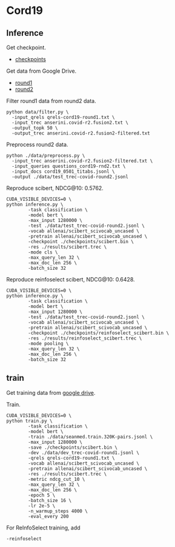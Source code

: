 # Cord19

## Inference
Get checkpoint.
* [checkpoints](https://drive.google.com/drive/folders/1YHCMdSI7clFqPdfrRHA786PIecIxtKqA?usp=sharing)

Get data from Google Drive.
* [round1](https://drive.google.com/open?id=17CEoLecus232pCDwCECaJD4vNfh4OQao)
* [round2](https://drive.google.com/open?id=1O6e8gXFnykkhN2icMCuWlMZkKUv6B3fV)

Filter round1 data from round2 data.
```
python data/filter.py \
  -input_qrels qrels-cord19-round1.txt \
  -input_trec anserini.covid-r2.fusion2.txt \
  -output_topk 50 \
  -output_trec anserini.covid-r2.fusion2-filtered.txt
```

Preprocess round2 data.
```
python ./data/preprocess.py \
  -input_trec anserini.covid-r2.fusion2-filtered.txt \
  -input_queries questions_cord19-rnd2.txt \
  -input_docs cord19_0501_titabs.jsonl \
  -output ./data/test_trec-covid-round2.jsonl
```

Reproduce scibert, NDCG@10: 0.5762.
```
CUDA_VISIBLE_DEVICES=0 \
python inference.py \
        -task classification \
        -model bert \
        -max_input 1280000 \
        -test ./data/test_trec-covid-round2.jsonl \
        -vocab allenai/scibert_scivocab_uncased \
        -pretrain allenai/scibert_scivocab_uncased \
        -checkpoint ./checkpoints/scibert.bin \
        -res ./results/scibert.trec \
        -mode cls \
        -max_query_len 32 \
        -max_doc_len 256 \
        -batch_size 32
```

Reproduce reinfoselect scibert, NDCG@10: 0.6428.
```
CUDA_VISIBLE_DEVICES=0 \
python inference.py \
        -task classification \
        -model bert \
        -max_input 1280000 \
        -test ./data/test_trec-covid-round2.jsonl \
        -vocab allenai/scibert_scivocab_uncased \
        -pretrain allenai/scibert_scivocab_uncased \
        -checkpoint ./checkpoints/reinfoselect_scibert.bin \
        -res ./results/reinfoselect_scibert.trec \
        -mode pooling \
        -max_query_len 32 \
        -max_doc_len 256 \
        -batch_size 32
```

## train
Get training data from [google drive](https://drive.google.com/file/d/1BT5gCOb1Kxkfh0BWqgUSgkxp2JPpRIWm/view?usp=sharing).

Train.
```
CUDA_VISIBLE_DEVICES=0 \
python train.py \
        -task classification \
        -model bert \
        -train ./data/seanmed.train.320K-pairs.jsonl \
        -max_input 1280000 \
        -save ./checkpoints/scibert.bin \
        -dev ./data/dev_trec-covid-round1.jsonl \
        -qrels qrels-cord19-round1.txt \
        -vocab allenai/scibert_scivocab_uncased \
        -pretrain allenai/scibert_scivocab_uncased \
        -res ./results/scibert.trec \
        -metric ndcg_cut_10 \
        -max_query_len 32 \
        -max_doc_len 256 \
        -epoch 5 \
        -batch_size 16 \
        -lr 2e-5 \
        -n_warmup_steps 4000 \
        -eval_every 200
```

For ReInfoSelect training, add
```
-reinfoselect
```
